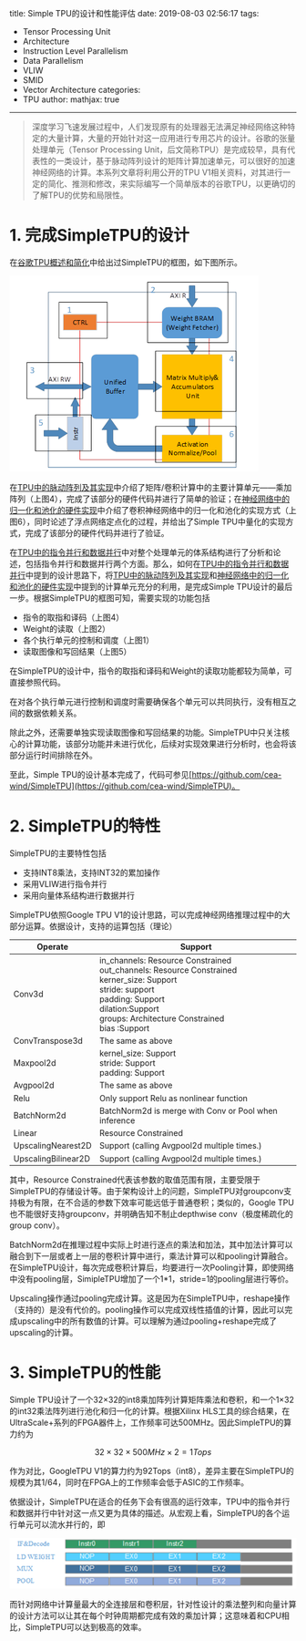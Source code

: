 title: Simple TPU的设计和性能评估
date: 2019-08-03 02:56:17
tags: 
  - Tensor Processing Unit
  - Architecture
  - Instruction Level Parallelism
  - Data Parallelism
  - VLIW
  - SMID
  - Vector Architecture
categories: 
  - TPU
author:
mathjax: true
---

>深度学习飞速发展过程中，人们发现原有的处理器无法满足神经网络这种特定的大量计算，大量的开始针对这一应用进行专用芯片的设计。谷歌的张量处理单元（Tensor Processing Unit，后文简称TPU）是完成较早，具有代表性的一类设计，基于脉动阵列设计的矩阵计算加速单元，可以很好的加速神经网络的计算。本系列文章将利用公开的TPU V1相关资料，对其进行一定的简化、推测和修改，来实际编写一个简单版本的谷歌TPU，以更确切的了解TPU的优势和局限性。

# 1. 完成SimpleTPU的设计
在[谷歌TPU概述和简化](https://cea-wind.github.io/2019/08/02/TPU_c1/)中给出过SimpleTPU的框图，如下图所示。

![](https://raw.githubusercontent.com/cea-wind/blogs_pictures/master/img20190803170350.png)

在[TPU中的脉动阵列及其实现](https://cea-wind.github.io/2019/08/02/TPU_c2/)中介绍了矩阵/卷积计算中的主要计算单元——乘加阵列（上图4），完成了该部分的硬件代码并进行了简单的验证；在[神经网络中的归一化和池化的硬件实现](https://cea-wind.github.io/2019/08/02/TPU_c3/)中介绍了卷积神经网络中的归一化和池化的实现方式（上图6），同时论述了浮点网络定点化的过程，并给出了Simple TPU中量化的实现方式，完成了该部分的硬件代码并进行了验证。

在[TPU中的指令并行和数据并行](https://cea-wind.github.io/2019/08/02/TPU_c4/)中对整个处理单元的体系结构进行了分析和论述，包括指令并行和数据并行两个方面。那么，如何在[TPU中的指令并行和数据并行](https://cea-wind.github.io/2019/08/02/TPU_c4/)中提到的设计思路下，将[TPU中的脉动阵列及其实现](https://cea-wind.github.io/2019/08/02/TPU_c2/)和[神经网络中的归一化和池化的硬件实现](https://cea-wind.github.io/2019/08/02/TPU_c3/)中提到的计算单元充分的利用，是完成Simple TPU设计的最后一步。根据SimpleTPU的框图可知，需要实现的功能包括

- 指令的取指和译码（上图4）
- Weight的读取（上图2）
- 各个执行单元的控制和调度（上图1）
- 读取图像和写回结果（上图5）
    
在SimpleTPU的设计中，指令的取指和译码和Weight的读取功能都较为简单，可直接参照代码。

在对各个执行单元进行控制和调度时需要确保各个单元可以共同执行，没有相互之间的数据依赖关系。

 除此之外，还需要单独实现读取图像和写回结果的功能。SimpleTPU中只关注核心的计算功能，该部分功能并未进行优化，后续对实现效果进行分析时，也会将该部分运行时间排除在外。

至此，Simple TPU的设计基本完成了，代码可参见[https://github.com/cea-wind/SimpleTPU](https://github.com/cea-wind/SimpleTPU)。

# 2. SimpleTPU的特性
SimpleTPU的主要特性包括
- 支持INT8乘法，支持INT32的累加操作
- 采用VLIW进行指令并行
- 采用向量体系结构进行数据并行

SimpleTPU依照Google TPU V1的设计思路，可以完成神经网络推理过程中的大部分运算。依据设计，支持的运算包括（理论）

Operate | Support
-|-
Conv3d | in_channels: Resource Constrained  <br> out_channels: Resource Constrained<br>kerner_size: Support<br>stride: support<br>padding: Support<br>dilation:Support<br>groups: Architecture Constrained<br>bias    :Support
ConvTranspose3d | The same as above
Maxpool2d | kernel_size: Support <br>stride: Support<br>padding: Support    
Avgpool2d | The same as above
Relu | Only support Relu as nonlinear function
BatchNorm2d | BatchNorm2d is merge with Conv or Pool when inference
Linear | Resource Constrained 
UpscalingNearest2D | Support (calling Avgpool2d multiple times.)
UpscalingBilinear2D | Support (calling Avgpool2d multiple times.)

其中，Resource Constrained代表该参数的取值范围有限，主要受限于SimpleTPU的存储设计等。由于架构设计上的问题，SimpleTPU对groupconv支持极为有限，在不合适的参数下效率可能远低于普通卷积；类似的，Google TPU也不能很好支持groupconv，并明确告知不制止depthwise conv（极度稀疏化的group conv）。

BatchNorm2d在推理过程中实际上时进行逐点的乘法和加法，其中加法计算可以融合到下一层或者上一层的卷积计算中进行，乘法计算可以和pooling计算融合。在SimpleTPU设计，每次完成卷积计算后，均要进行一次Pooling计算，即使网络中没有pooling层，SimipleTPU增加了一个1*1，stride=1的pooling层进行等价。

Upscaling操作通过pooling完成计算。这是因为在SimpleTPU中，reshape操作（支持的）是没有代价的。pooling操作可以完成双线性插值的计算，因此可以完成upscaling中的所有数值的计算。可以理解为通过pooling+reshape完成了upscaling的计算。

   
# 3. SimpleTPU的性能
Simple TPU设计了一个32×32的int8乘加阵列计算矩阵乘法和卷积，和一个1×32的int32乘法阵列进行池化和归一化的计算。根据Xilinx HLS工具的综合结果，在UltraScale+系列的FPGA器件上，工作频率可达500MHz。因此SimpleTPU的算力约为

$$32\times 32 \times 500MHz \times 2 = 1 Tops$$

作为对比，GoogleTPU V1的算力约为92Tops（int8），差异主要在SimpleTPU的规模为其1/64，同时在FPGA上的工作频率会低于ASIC的工作频率。

依据设计，SimpleTPU在适合的任务下会有很高的运行效率，TPU中的指令并行和数据并行中针对这一点又更为具体的描述。从宏观上看，SimpleTPU的各个运行单元可以流水并行的，即

![](https://raw.githubusercontent.com/cea-wind/blogs_pictures/master/img20190803172510.png)

而针对网络中计算量最大的全连接层和卷积层，针对性设计的乘法整列和向量计算的设计方法可以让其在每个时钟周期都完成有效的乘加计算；这意味着和CPU相比，SimpleTPU可以达到极高的效率。